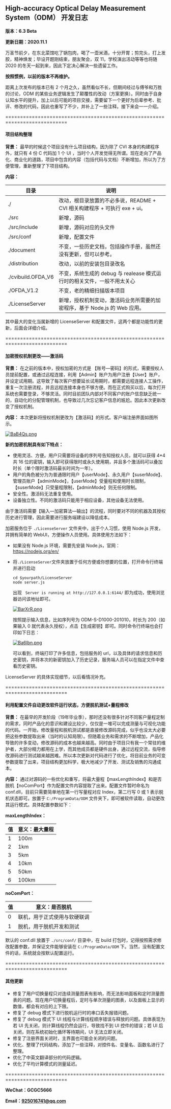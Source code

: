 ## High-accuracy Optical Delay Measurement System（ODM） 开发日志

**版本：6.3 Beta**

**更新日期：2020.11.1**

万圣节前夕，在东北菜馆吃了锅包肉，喝了一壶米酒，十分开胃；剪完头，打上发胶，精神焕发；毕设开题刚结束，朋友聚会，双 11，学校演出活动等等也将随 2020 的冬天一起到来，因此下定决心解决一些遗留工作。

**按照惯例，以前的版本不再维护。**

距离上次发布的版本已有 2 个月之久，虽然看似不长，但期间经过与傅爷和万胜的讨论，ODM 的某些业务逻辑发生了颠覆性的改动（方案更换）。同时由于自身认知水平的提升，加上以后可能的项目交接，需要留下一个更好为后辈参考、批评、修改的代码，因此也重写了不少，并补上了一些注释。接下来会一一介绍。

===========================================================================

#### 项目结构整理

**背景：** 最早的时候这个项目没有什么项目结构，因为除了 CVI 本身的构建程序外，就只有 4 份 C 代码加 1 个 UI ，当时个人开发觉得无所谓。现在走向了产品化、商业化的道路，项目中包含的内容（包括代码与文档）不断增加，所以为了方便管理，重新整理了下项目结构。

**内容：**

| 目录               | 说明                                                         |
| ------------------ | ------------------------------------------------------------ |
| ./                 | 改动，根目录放置的不必多说，README + CVI 相关构建程序 + 可执行 exe + ui。 |
| ./src              | 新增，源码                                                   |
| ./src/include      | 新增，源码对应的头文件                                       |
| ./src/conf         | 新增，配置文件                                               |
| ./document         | 不变，一些历史文档，包括操作手册，虽然还没有更新，但可以参考。 |
| ./distribution     | 改动，以前的安装包目录改名                                   |
| ./cvibuild.OFDA_V6 | 不变，系统生成的 debug 与 realease 模式运行时的相关文件，一般不用太关心 |
| ./OFDA_V1.2        | 不变，老的精细扫描版本项目                                   |
| ./LicenseServer    | 新增，授权机制变动，激活码业务所需要的加密程序，基于 Node.js 的 Web 应用。 |

其中最大的变化当属新增的 LicenseServer 和配置文件，这两个都是功能性的更新，后面会详细介绍。

===========================================================================

#### 加密授权机制更改——激活码

**背景：** 在之前的版本中，授权加密的方式是 【账号—密码】的形式，需要授权人员提前配置，或通过远程连接，利用【Admin】账户为用户注册【User】账户，并设定试用期。这导致了每次客户想要延长试用期时，都需要远程连接人工操作，重复一次注册流程，并且远程连接本身也不够方便。而在正式购买以后，每次打开系统也需要登录，不够灵活。同时目前团队内部对不同客户的账户信息缺乏统一的，自动化的分配管理机制，也导致过几次忘记客户信息的尴尬。因此本次更新改变了授权机制。

**内容：** 本次更新将授权机制更改为【激活码】的形式。客户端注册界面如图所示。

[![BaB4Qs.png](https://s1.ax1x.com/2020/10/31/BaB4Qs.png)](https://imgchr.com/i/BaB4Qs)

**新的加密机制具有如下特点：**

+ 使用灵活、方便。用户只需要将设备的序列号告知授权人员，就可以获得 4*4 共 16 位的密钥，输入即可获得限时或永久使用期，并且多个激活码可以叠加时长（单个限时激活码最长时间为一年）。
+ 用户的角色被分为为普通限时用户【userMode】、永久用户【suserMode】、管理员账户【adminMode】，【userMode】受量程和使用时长限制，【suserMode】只受量程限制，【adminMode】则无任何限制。
+ 安全性。激活码无法重复使用。
+ 设备独立性。不同的激活码只能用于相应设备，其他设备无法使用。

由于激活码需要【输入—加密算法—输出】的流程，同时要对不同的机器及其授权历史进行管理，因此需要进行服务端建设以降低成本。

加密服务位于 ```./LicenseServer``` 文件夹中，出于个人习惯，使用 Node.js 开发，并拥有简单的 WebUI，方便操作人员使用。具体使用方法如下：

+ 如果没有 Node.js 环境，需要先安装 Node.js，官网：https://nodejs.org/en/

+ 将```./LicenseServer```文件夹放置于任何方便或你想要的位置，打开命令行终端并进行启动

  ```shell
  cd $yourpath/LicenseServer
  node server.js
  ```

  出现 ``` Server is running at http://127.0.0.1:6144/``` 即为成功，使用浏览器访问该地址即可。

  [![BarXrR.png](https://s1.ax1x.com/2020/10/31/BarXrR.png)](https://imgchr.com/i/BarXrR)

  按照提示输入信息，比如序列号为 ODM-S-D1000-201010，时长为 200（如果输入 0 就代表永久授权），点击【生成密钥】即可。同时命令行终端也会打印如下日志：

  [![Ba6lbn.png](https://s1.ax1x.com/2020/10/31/Ba6lbn.png)](https://imgchr.com/i/Ba6lbn)

  可以看到，终端打印了许多信息，包括服务的 url，以及具体的请求信息和历史密钥，并将本次的新密钥加入了历史记录，服务端人员可以在指定文件中查看历史密钥。

LicenseServer 的具体实现细节，以后看情况补充。

===========================================================================

#### 利用配置文件自动更改软件运行状态，方便脱机测试+量程修改

**背景：** 在最早的开发阶段（19年毕业季），那时还没有很多针对不同客户量程定制的需求，同时产品化的意识和建设比较少，仅仅是一堆可以完成测量与可视化功能的代码。一开始，修改量程和脱机测试都是直接修改源码完成，似乎也没太大必要把这些参数提取出来（当时的认知局限）。但随着业务和需求的不断增加，产品化导致的许多变动，修改源码的成本也越来越高。同时由于项目只有我一个常驻的维护者，大部分精力都用在上学，而其他成员都是硬件出身，通过远程交流，指导修改源码进行测试越来越困难。所以本次更新对代码进行了优化，将目前业务的可变参数提取了出来，项目结构更加科学，极大地减少了开发、测试及销售的沟通成本。

**内容：** 通过对源码的一些优化和重写，将最大量程【maxLengthIndex】和是否脱机【noComPort】作为配置文件内容提取了出来。配置文件暂时命名为 conf.dll，目前只需要简单地在第一行写量程对应 Index，第二行写 0 或 1 表示脱机状态即可。放置于 ```C:/ProgramData/ODM``` 文件夹下，即可被软件读取，自动更改其运行模式。具体配置参数如下：

**maxLengthIndex：**

| 值   | 意义：最大量程 |
| ---- | -------------- |
| 1    | 100m           |
| 2    | 1km            |
| 3    | 5km            |
| 4    | 10km           |
| 5    | 50km           |
| 6    | 100km          |

**noComPort：**

| 值   | 意义：是否脱机               |
| ---- | ---------------------------- |
| 0    | 联机，用于正式使用与软硬联调 |
| 1    | 脱机，用于脱机开发和测试     |

默认的 conf.dll 放置于 ```./src/conf/``` 目录中，在 build 打包时，记得按照需求修改配置参数，并保证文件能够安装在 ```C:/ProgramData/ODM``` 下。当然，没有配置文件的话，系统就会按默认配置运行。

===========================================================================

#### 其他更新

+ 修复了用户切换量程只对连续测量图表有影响，而无法影响面板和定时测量图表的问题。现在用户切换量程后，定时与单次测量的图表，以及面板上显示的数值，都会有对应的上下限。
+ 修复了 debug 模式下进行脱机运行时的串口丢失报错问题。
+ 修复了 debug 模式下 UI 线程与计算线程顺序错误与释放的问题。具体表现为若 UI 先关闭，则计算线程仍然会运行，导致找不到 UI 控件的错误；若 UI 后关闭，则在系统初始化循环等待期间，UI 无法立即关闭。
+ 修复了注册界面关闭时，主界面也可能会关闭的问题。
+ 优化、整理了代码结构，添加了一些注释，对控件名、变量名、函数名进行了整理。
+ 优化了中英文翻译部分的代码逻辑。
+ 优化了平均计算模式的测量延迟。

===========================================================================

**WeChat：GCGC5666**

**Email：925016741@qq.com**
